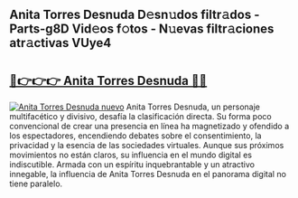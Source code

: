 ## Anita Torres Desnuda D𝚎sn𝚞dos filtr𝚊dos - Parts-g8D Vid𝚎os f𝚘tos - N𝚞evas filtr𝚊ciones atr𝚊ctivas VUye4

# <h2><a href="http://mbczmi.tromn.icu/?c=Anita+Torres+Desnuda">🔗👉👉👉 Anita Torres Desnuda 🔗🔗</a></h2>

[![Anita Torres Desnuda nuevo](https://i.imgur.com/pEAQMta.gif)](http://mbczmi.tromn.icu/?c=Anita+Torres+Desnuda)
Anita Torres Desnuda, un personaje multifacético y divisivo, desafía la clasificación directa. Su forma poco convencional de crear una presencia en línea ha magnetizado y ofendido a los espectadores, encendiendo debates sobre el consentimiento, la privacidad y la esencia de las sociedades virtuales. Aunque sus próximos movimientos no están claros, su influencia en el mundo digital es indiscutible. Armada con un espíritu inquebrantable y un atractivo innegable, la influencia de Anita Torres Desnuda en el panorama digital no tiene paralelo.
